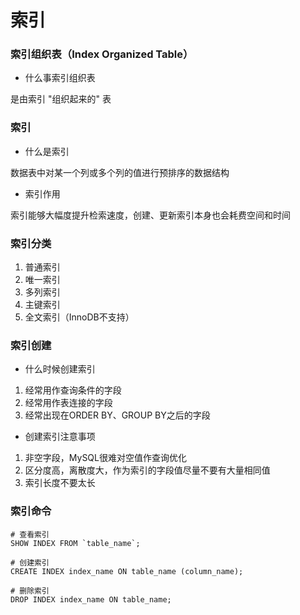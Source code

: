 # 索引


### 索引组织表（Index Organized Table）

* 什么事索引组织表

是由索引 "组织起来的" 表


### 索引

* 什么是索引

数据表中对某一个列或多个列的值进行预排序的数据结构


* 索引作用

索引能够大幅度提升检索速度，创建、更新索引本身也会耗费空间和时间



### 索引分类

1. 普通索引
2. 唯一索引
3. 多列索引
4. 主键索引
5. 全文索引（InnoDB不支持）



### 索引创建

* 什么时候创建索引

1. 经常用作查询条件的字段
2. 经常用作表连接的字段
3. 经常出现在ORDER BY、GROUP BY之后的字段


* 创建索引注意事项

1. 非空字段，MySQL很难对空值作查询优化
2. 区分度高，离散度大，作为索引的字段值尽量不要有大量相同值
3. 索引长度不要太长



### 索引命令

```mysql
# 查看索引
SHOW INDEX FROM `table_name`;

# 创建索引
CREATE INDEX index_name ON table_name (column_name);

# 删除索引
DROP INDEX index_name ON table_name;
```

